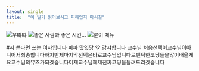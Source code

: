 ```yaml
---
layout: single
title:  "이 일기 읽어보시고 피해입지 마시길"
---
```

![우땨땨](images/example.jpg)
![좋은 사람과 좋은 시간...](images/post_img.)
![륜이 메뉴](images/example.jpg)

#저 쓴다면 쓰는 여자입니다
피파 맛잇당 ♡
감쟈합니다 교수님
처음선택이교수님이아니어서죄송합니다하지만제마지막선택은바로교수님입니다로맨틱한코딩들을많이배울게요교수님의뮤즈가되겠습니다이제교수님께제진짜코딩을들려드리겠습니다
